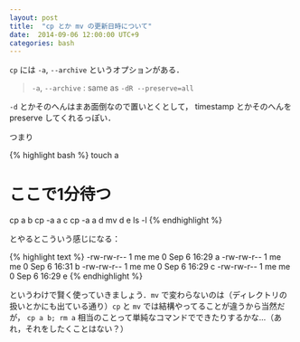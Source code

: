 ```yaml
---
layout: post
title:  "cp とか mv の更新日時について"
date:  2014-09-06 12:00:00 UTC+9
categories: bash
---
```


`cp` には `-a`, `--archive` というオプションがある．

> `-a`, `--archive` : same as `-dR --preserve=all`

`-d` とかそのへんはまあ面倒なので置いとくとして， timestamp とかそのへんを preserve してくれるっぽい．

つまり

{% highlight bash %}
touch a
# ここで1分待つ
cp a b
cp -a a c
cp -a a d
mv d e
ls -l
{% endhighlight %}

とやるとこういう感じになる：

{% highlight text %}
-rw-rw-r--  1 me me    0 Sep  6 16:29 a
-rw-rw-r--  1 me me    0 Sep  6 16:31 b
-rw-rw-r--  1 me me    0 Sep  6 16:29 c
-rw-rw-r--  1 me me    0 Sep  6 16:29 e
{% endhighlight %}

というわけで賢く使っていきましょう．`mv` で変わらないのは（ディレクトリの扱いとかにも出ている通り）`cp` と `mv` では結構やってることが違うから当然だが，
`cp a b; rm a` 相当のことって単純なコマンドでできたりするかな…（あれ，それをしたくことはない？）
